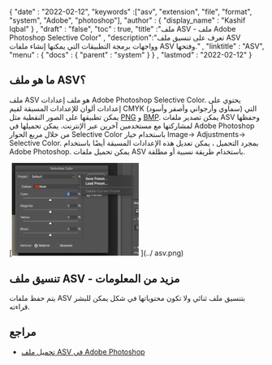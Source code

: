 {
  "date" : "2022-02-12",
  "keywords" :["asv", "extension", "file", "format", "system", "Adobe", "photoshop"],
  "author" : {
    "display_name" : "Kashif Iqbal"
} ,
  "draft" : "false",
  "toc" : true,
  "title" :"ملف ASV - ملف Adobe Photoshop Selective Color" ,
  "description":"تعرف على تنسيق ملف ASV وواجهات برمجة التطبيقات التي يمكنها إنشاء ملفات ASV وفتحها." ,
  "linktitle" : "ASV",
  "menu" : {
    "docs" : {
      "parent" : "system"
}
} ,
  "lastmod" : "2022-02-12"
}

## ما هو ملف ASV؟

ملف ASV هو ملف إعدادات Adobe Photoshop Selective Color. يحتوي على إعدادات ألوان للإعدادات المسبقة لقيم CMYK (سماوي وأرجواني وأصفر وأسود) التي يمكن تطبيقها على الصور النقطية مثل [PNG](/ar/image/png/) و [BMP](/ar/image/bmp/). يمكن تصدير ملفات ASV وحفظها لمشاركتها مع مستخدمين آخرين عبر الإنترنت. يمكن تحميلها في Adobe Photoshop من خلال مربع الحوار Selective Color باستخدام خيار Image-> Adjustments-> Selective Color. بمجرد التحميل ، يمكن تعديل هذه الإعدادات المسبقة أيضًا باستخدام Adobe Photoshop. يمكن تحميل ملفات ASV باستخدام
طريقة نسبية أو مطلقة.

[<img src="asv.png" width="250"/> ](../ asv.png)

## تنسيق ملف ASV - مزيد من المعلومات

يتم حفظ ملفات ASV بتنسيق ملف ثنائي ولا تكون محتوياتها في شكل يمكن للبشر قراءته.

## مراجع

* [تحميل ملف ASV في Adobe Photoshop](https://community.adobe.com/t5/photoshop-ecosystem-discussions/photoshop-asv-file-preset-wont-open/mp/12587356)

